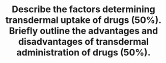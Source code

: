 ---
title: "Describe the factors determining transdermal uptake of drugs (50%). Briefly outline the advantages and disadvantages of transdermal administration of drugs (50%)."
entityType: SAQ
exam: PEX
college: ANZCA
year: 2018
sitting: B
question: 14
passRate: 33
EC_expectedDomains:
- "To pass, candidates had had to define Fick’s equation correctly AND have further examples or specifics, and to outline the advantages and disadvantages of using this as a route of administration."
EC_extraCredit:
- "Better performing candidates would explain the type of solubility that was important and why, and use examples to make their point."
- "High scoring candidates often mentioned factors outside the Fick’s equation, or indirectly related to this equation and often used clinical examples as to hose these factors could occur."
EC_errorsCommon:
- "Poorly performing candidates often wrote the Fick’s equation and then did not expand on the components of this equation."
- "It is not enough to write, for example, that increased solubility increases the uptake, as the equation has already mentioned this."
- "Overall there was a lack of detail in the answers, a lack of clinical application and a lack of examples of medications used transdermally."
---